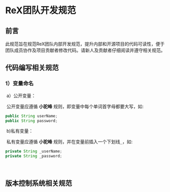 # ReX团队开发规范

## 前言

此规范旨在规范ReX团队内部开发规范，提升内部和开源项目的代码可读性，便于团队成员协作及项目贡献者修改代码。请新人及贡献者仔细阅读并遵守相关规范。



## 代码编写相关规范

### 1）变量命名

​	a）公开变量：

​		公开变量应遵循 **小驼峰** 规则，即变量中每个单词首字母都要大写，如:

```java
public String userName;
public String password;
```

​	b)私有变量：

​		私有变量应遵循 **小驼峰** 规则，并在变量前插入一个下划线`_`，如:

``` java
private String _userName;
private String _password;
```

​	


## 版本控制系统相关规范

